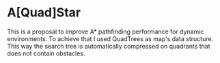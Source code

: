 # A[Quad]Star

This is a proposal to improve A* pathfinding performance for dynamic environments. To achieve that I used QuadTrees as map's data structure. This way the search tree is automatically compressed on quadrants that does not contain obstacles.
